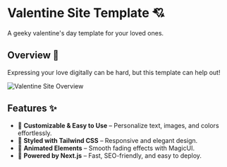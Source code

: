 # Valentine Site Template 💘

A geeky valentine's day template for your loved ones.

## Overview 📃

Expressing your love digitally can be hard, but this template can help out!

![Valentine Site Overview](public/overview.gif)

## Features ✨

- 🌹 **Customizable & Easy to Use** – Personalize text, images, and colors effortlessly.
- 🎨 **Styled with Tailwind CSS** – Responsive and elegant design.
- 💌 **Animated Elements** – Smooth fading effects with MagicUI.
- 🚀 **Powered by Next.js** – Fast, SEO-friendly, and easy to deploy.
